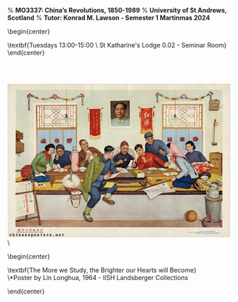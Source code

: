 % **MO3337: China’s Revolutions, 1850-1989**
% **University of St Andrews, Scotland**
% **Tutor: Konrad M. Lawson - Semester 1 Martinmas 2024**

\begin{center}

 \textbf{Tuesdays 13:00-15:00
\\ St Katharine's Lodge 0.02 - Seminar Room}
\end{center}

<br />  
<br />  

![](study.jpg)\

\begin{center}

\textbf{The More we Study, the Brighter our Hearts will Become}   
\\*Poster by Lin Longhua, 1964 - IISH Landsberger Collections



\end{center}

